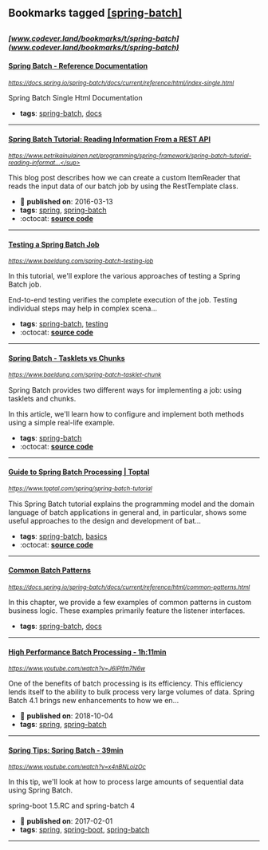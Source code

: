 ## Bookmarks tagged [[spring-batch]](https://www.codever.land/search?q=[spring-batch])

_<sup><sup>[www.codever.land/bookmarks/t/spring-batch](www.codever.land/bookmarks/t/spring-batch)</sup></sup>_
---
#### [Spring Batch - Reference Documentation](https://docs.spring.io/spring-batch/docs/current/reference/html/index-single.html)
_<sup>https://docs.spring.io/spring-batch/docs/current/reference/html/index-single.html</sup>_

Spring Batch Single Html Documentation
* **tags**: [spring-batch](../tagged/spring-batch.md), [docs](../tagged/docs.md)
---
#### [Spring Batch Tutorial: Reading Information From a REST API](https://www.petrikainulainen.net/programming/spring-framework/spring-batch-tutorial-reading-information-from-a-rest-api/)
_<sup>https://www.petrikainulainen.net/programming/spring-framework/spring-batch-tutorial-reading-informat...</sup>_

This blog post describes how we can create a custom ItemReader that reads the input data of our batch job by using the RestTemplate class.
* :calendar: **published on**: 2016-03-13
* **tags**: [spring](../tagged/spring.md), [spring-batch](../tagged/spring-batch.md)
* :octocat: **[source code](https://github.com/pkainulainen/spring-batch-examples)**
---
#### [Testing a Spring Batch Job](https://www.baeldung.com/spring-batch-testing-job)
_<sup>https://www.baeldung.com/spring-batch-testing-job</sup>_

In this tutorial, we'll explore the various approaches of testing a Spring Batch job.

End-to-end testing verifies the complete execution of the job. Testing individual steps may help in complex scena...
* **tags**: [spring-batch](../tagged/spring-batch.md), [testing](../tagged/testing.md)
* :octocat: **[source code](https://github.com/eugenp/tutorials/tree/master/spring-batch)**
---
#### [Spring Batch - Tasklets vs Chunks](https://www.baeldung.com/spring-batch-tasklet-chunk)
_<sup>https://www.baeldung.com/spring-batch-tasklet-chunk</sup>_

Spring Batch provides two different ways for implementing a job: using tasklets and chunks.

In this article, we'll learn how to configure and implement both methods using a simple real-life example.
* **tags**: [spring-batch](../tagged/spring-batch.md)
* :octocat: **[source code](https://github.com/eugenp/tutorials/tree/master/spring-batch)**
---
#### [Guide to Spring Batch Processing | Toptal](https://www.toptal.com/spring/spring-batch-tutorial)
_<sup>https://www.toptal.com/spring/spring-batch-tutorial</sup>_

This Spring Batch tutorial explains the programming model and the domain language of batch applications in general and, in particular, shows some useful approaches to the design and development of bat...
* **tags**: [spring-batch](../tagged/spring-batch.md), [basics](../tagged/basics.md)
* :octocat: **[source code](https://github.com/asaen/spring-batch-article)**
---
#### [Common Batch Patterns](https://docs.spring.io/spring-batch/docs/current/reference/html/common-patterns.html)
_<sup>https://docs.spring.io/spring-batch/docs/current/reference/html/common-patterns.html</sup>_

In this chapter, we provide a few examples of common patterns in custom business logic. These examples primarily feature the listener interfaces.
* **tags**: [spring-batch](../tagged/spring-batch.md), [docs](../tagged/docs.md)
---
#### [High Performance Batch Processing - 1h:11min](https://www.youtube.com/watch?v=J6IPlfm7N6w)
_<sup>https://www.youtube.com/watch?v=J6IPlfm7N6w</sup>_

One of the benefits of batch processing is its efficiency. This efficiency lends itself to the ability to bulk process very large volumes of data. Spring Batch 4.1 brings new enhancements to how we en...
* :calendar: **published on**: 2018-10-04
* **tags**: [spring](../tagged/spring.md), [spring-batch](../tagged/spring-batch.md)
---
#### [Spring Tips: Spring Batch - 39min](https://www.youtube.com/watch?v=x4nBNLoizOc)
_<sup>https://www.youtube.com/watch?v=x4nBNLoizOc</sup>_

In this tip, we'll look at how to process large amounts of sequential data using Spring Batch.

spring-boot 1.5.RC and spring-batch 4
* :calendar: **published on**: 2017-02-01
* **tags**: [spring](../tagged/spring.md), [spring-boot](../tagged/spring-boot.md), [spring-batch](../tagged/spring-batch.md)
---
